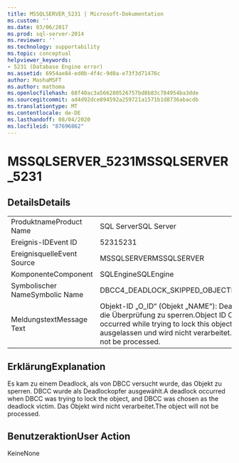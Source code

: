 ```yaml
---
title: MSSQLSERVER_5231 | Microsoft-Dokumentation
ms.custom: ''
ms.date: 03/06/2017
ms.prod: sql-server-2014
ms.reviewer: ''
ms.technology: supportability
ms.topic: conceptual
helpviewer_keywords:
- 5231 (Database Engine error)
ms.assetid: 6954ae84-ed0b-4f4c-9d0a-e73f3d71476c
author: MashaMSFT
ms.author: mathoma
ms.openlocfilehash: 68f40ac3a566280526757bd8b83c784954ba3dde
ms.sourcegitcommit: ad4d92dce894592a259721a1571b1d8736abacdb
ms.translationtype: MT
ms.contentlocale: de-DE
ms.lasthandoff: 08/04/2020
ms.locfileid: "87696862"
---
```

# <a name="mssqlserver_5231"></a><span data-ttu-id="bb2b2-102">MSSQLSERVER_5231</span><span class="sxs-lookup"><span data-stu-id="bb2b2-102">MSSQLSERVER_5231</span></span>
    
## <a name="details"></a><span data-ttu-id="bb2b2-103">Details</span><span class="sxs-lookup"><span data-stu-id="bb2b2-103">Details</span></span>  
  
|||  
|-|-|  
|<span data-ttu-id="bb2b2-104">Produktname</span><span class="sxs-lookup"><span data-stu-id="bb2b2-104">Product Name</span></span>|<span data-ttu-id="bb2b2-105">SQL Server</span><span class="sxs-lookup"><span data-stu-id="bb2b2-105">SQL Server</span></span>|  
|<span data-ttu-id="bb2b2-106">Ereignis-ID</span><span class="sxs-lookup"><span data-stu-id="bb2b2-106">Event ID</span></span>|<span data-ttu-id="bb2b2-107">5231</span><span class="sxs-lookup"><span data-stu-id="bb2b2-107">5231</span></span>|  
|<span data-ttu-id="bb2b2-108">Ereignisquelle</span><span class="sxs-lookup"><span data-stu-id="bb2b2-108">Event Source</span></span>|<span data-ttu-id="bb2b2-109">MSSQLSERVER</span><span class="sxs-lookup"><span data-stu-id="bb2b2-109">MSSQLSERVER</span></span>|  
|<span data-ttu-id="bb2b2-110">Komponente</span><span class="sxs-lookup"><span data-stu-id="bb2b2-110">Component</span></span>|<span data-ttu-id="bb2b2-111">SQLEngine</span><span class="sxs-lookup"><span data-stu-id="bb2b2-111">SQLEngine</span></span>|  
|<span data-ttu-id="bb2b2-112">Symbolischer Name</span><span class="sxs-lookup"><span data-stu-id="bb2b2-112">Symbolic Name</span></span>|<span data-ttu-id="bb2b2-113">DBCC4_DEADLOCK_SKIPPED_OBJECT</span><span class="sxs-lookup"><span data-stu-id="bb2b2-113">DBCC4_DEADLOCK_SKIPPED_OBJECT</span></span>|  
|<span data-ttu-id="bb2b2-114">Meldungstext</span><span class="sxs-lookup"><span data-stu-id="bb2b2-114">Message Text</span></span>|<span data-ttu-id="bb2b2-115">Objekt-ID „O_ID“ (Objekt „NAME“): Deadlock beim Versuch, dieses Objekt für die Überprüfung zu sperren.</span><span class="sxs-lookup"><span data-stu-id="bb2b2-115">Object ID O_ID (object 'NAME'): A deadlock occurred while trying to lock this object for checking.</span></span> <span data-ttu-id="bb2b2-116">Das Objekt wurde ausgelassen und wird nicht verarbeitet.</span><span class="sxs-lookup"><span data-stu-id="bb2b2-116">This object has been skipped and will not be processed.</span></span>|  
  
## <a name="explanation"></a><span data-ttu-id="bb2b2-117">Erklärung</span><span class="sxs-lookup"><span data-stu-id="bb2b2-117">Explanation</span></span>  
 <span data-ttu-id="bb2b2-118">Es kam zu einem Deadlock, als von DBCC versucht wurde, das Objekt zu sperren. DBCC wurde als Deadlockopfer ausgewählt.</span><span class="sxs-lookup"><span data-stu-id="bb2b2-118">A deadlock occurred when DBCC was trying to lock the object, and DBCC was chosen as the deadlock victim.</span></span> <span data-ttu-id="bb2b2-119">Das Objekt wird nicht verarbeitet.</span><span class="sxs-lookup"><span data-stu-id="bb2b2-119">The object will not be processed.</span></span>  
  
## <a name="user-action"></a><span data-ttu-id="bb2b2-120">Benutzeraktion</span><span class="sxs-lookup"><span data-stu-id="bb2b2-120">User Action</span></span>  
 <span data-ttu-id="bb2b2-121">Keine</span><span class="sxs-lookup"><span data-stu-id="bb2b2-121">None</span></span>  
  
  
